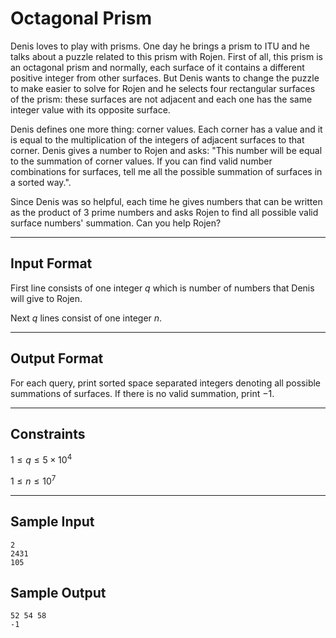 # Octagonal Prism

Denis loves to play with prisms. One day he brings a prism to ITU and he talks about a puzzle related to this prism with Rojen. First of all, this prism is an octagonal prism and normally, each surface of it contains a different positive integer from other surfaces. But Denis wants to change the puzzle to make easier to solve for Rojen and he selects four rectangular surfaces of the prism: these surfaces are not adjacent and each one has the same integer value with its opposite surface.

Denis defines one more thing: corner values. Each corner has a value and it is equal to the multiplication of the integers of adjacent surfaces to that corner. Denis gives a number to Rojen and asks: "This number will be equal to the summation of corner values. If you can find valid number combinations for surfaces, tell me all the possible summation of surfaces in a sorted way.".

Since Denis was so helpful, each time he gives numbers that can be written as the product of 3 prime numbers and asks Rojen to find all possible valid surface numbers' summation. Can you help Rojen?

---

## Input Format

First line consists of one integer $q$ which is number of numbers that Denis will give to Rojen.

Next $q$ lines consist of one integer $n$.

---

## Output Format

For each query, print sorted space separated integers denoting all possible summations of surfaces. If there is no valid summation, print $-1$.

---

## Constraints

$1 \leq q \leq 5\times10^4$

$1 \leq n \leq 10^7$

---

## Sample Input

```
2
2431
105
```

## Sample Output

```
52 54 58
-1
```